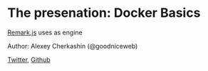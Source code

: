 # The presenation: Docker Basics

[Remark.js](http://remarkjs.com/) uses as engine

Author: Alexey Cherkashin (@goodniceweb)

[Twitter](https://twitter.com/goodniceweb), [Github](https://github.com/goodniceweb)
